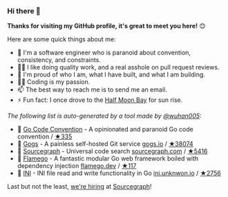 ### Hi there 👋

**Thanks for visiting my GitHub profile, it's great to meet you here!** 😊

Here are some quick things about me:

- 🔭 I'm a software engineer who is paranoid about convention, consistency, and constraints.
- 🕵️‍♀️ I like doing quality work, and a real asshole on pull request reviews.
- 🧸 I'm proud of who I am, what I have built, and what I am building.
- 🧑‍💻 Coding is my passion.
- 📫 The best way to reach me is to send me an email.
- ⚡ Fun fact: I once drove to the [Half Moon Bay](https://www.google.com/maps/place/Half+Moon+Bay,+CA,+USA) for sun rise.

_The following list is auto-generated by a tool made by [@wuhan005](https://github.com/wuhan005/wuhan005):_

- 🍩 [Go Code Convention](https://github.com/unknwon/go-code-convention) - A opinionated and paranoid Go code convention / [★335](https://github.com/unknwon/go-code-convention/stargazers) 
- 🎃 [Gogs](https://github.com/gogs/Gogs) - A painless self-hosted Git service [gogs.io](https://gogs.io) / [★38074](https://github.com/gogs/Gogs/stargazers) 
- 🐣 [Sourcegraph](https://github.com/sourcegraph/Sourcegraph) - Universal code search [sourcegraph.com](https://sourcegraph.com) / [★5416](https://github.com/sourcegraph/Sourcegraph/stargazers) 
- 🧙 [Flamego](https://github.com/flamego/Flamego) - A fantastic modular Go web framework boiled with dependency injection [flamego.dev](https://flamego.dev) / [★117](https://github.com/flamego/Flamego/stargazers) 
- 🐳 [INI](https://github.com/go-ini/INI) - INI file read and write functionality in Go [ini.unknwon.io](https://ini.unknwon.io) / [★2756](https://github.com/go-ini/INI/stargazers) 




Last but not the least, [we're hiring](https://grnh.se/6770e0974us) at [Sourcegraph](https://about.sourcegraph.com/)!
